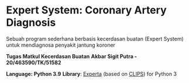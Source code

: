 # Expert System: Coronary Artery Diagnosis

Sebuah program sederhana berbasis kecerdasan buatan (Expert System) untuk mendiagnosa penyakit jantung koroner

**Tugas Matkul Kecerdasan Buatan**
**Akbar Sigit Putra - 20/463590/TK/51582**

**Language: Python 3.9**
**Library**: [Experta](https://github.com/nilp0inter/experta) (based on [CLIPS](http://clipsrules.sourceforge.net/)) for Python 3
